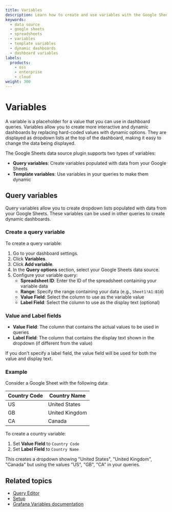 ```yaml
---
title: Variables
description: Learn how to create and use variables with the Google Sheets data source plugin for Grafana.
keywords:
  - data source
  - google sheets
  - spreadsheets
  - variables
  - template variables
  - dynamic dashboards
  - dashboard variables
labels:
  products:
    - oss
    - enterprise
    - cloud
weight: 300
---
```


# Variables

A variable is a placeholder for a value that you can use in dashboard queries. Variables allow you to create more interactive and dynamic dashboards by replacing hard-coded values with dynamic options. They are displayed as dropdown lists at the top of the dashboard, making it easy to change the data being displayed.

The Google Sheets data source plugin supports two types of variables:

- **Query variables**: Create variables populated with data from your Google Sheets
- **Template variables**: Use variables in your queries to make them dynamic

## Query variables

Query variables allow you to create dropdown lists populated with data from your Google Sheets. These variables can be used in other queries to create dynamic dashboards.

### Create a query variable

To create a query variable:

1. Go to your dashboard settings.
1. Click **Variables**.
1. Click **Add variable**.
1. In the **Query options** section, select your Google Sheets data source.
1. Configure your variable query:
   - **Spreadsheet ID**: Enter the ID of the spreadsheet containing your variable data
   - **Range**: Specify the range containing your data (e.g., `Sheet1!A1:B10`)
   - **Value Field**: Select the column to use as the variable value
   - **Label Field**: Select the column to use as the display text (optional)

### Value and Label fields

- **Value Field**: The column that contains the actual values to be used in queries
- **Label Field**: The column that contains the display text shown in the dropdown (if different from the value)

If you don't specify a label field, the value field will be used for both the value and display text.

### Example

Consider a Google Sheet with the following data:

| Country Code | Country Name |
|-------------|--------------|
| US          | United States |
| GB          | United Kingdom |
| CA          | Canada |

To create a country variable:

1. Set **Value Field** to `Country Code`
2. Set **Label Field** to `Country Name`

This creates a dropdown showing "United States", "United Kingdom", "Canada" but using the values "US", "GB", "CA" in your queries.

## Related topics

- [Query Editor](../query-editor/)
- [Setup](../setup/)
- [Grafana Variables documentation](https://grafana.com/docs/grafana/latest/dashboards/variables/) 